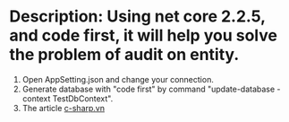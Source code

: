 # Description: Using net core 2.2.5, and code first, it will help you solve the problem of audit on entity.
1. Open AppSetting.json and change your connection.
2. Generate database with "code first" by command "update-database -context TestDbContext".
3. The article [c-sharp.vn](http://www.c-sharp.vn/news/preview/cb1ba614-8f7e-47d1-8a58-98365ffff4f6) 

